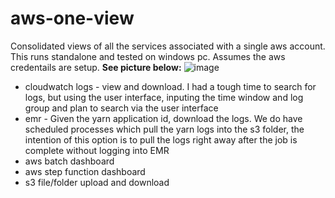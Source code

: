 # aws-one-view
Consolidated views of all the services associated with a single aws account. This runs standalone and tested on windows pc. Assumes the aws credentails are setup.
**See picture below:**
![image](https://user-images.githubusercontent.com/52529498/124082769-1a96e180-da1b-11eb-8bc4-8ef75a9f711f.png)



- cloudwatch logs - view and download. I had a tough time to search for logs, but using the user interface, inputing the time window and log group and plan to search via the user interface
- emr - Given the yarn application id, download the logs. We do have scheduled  processes which pull the yarn logs into the s3 folder, the intention of this option is to pull the logs right away after the job is complete without logging into EMR
- aws batch dashboard
- aws step function dashboard
- s3 file/folder upload and download
